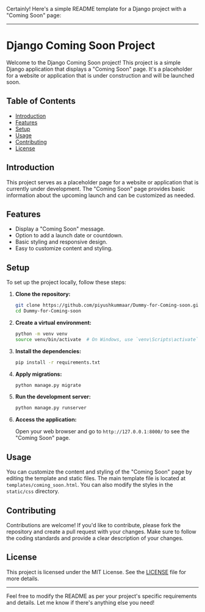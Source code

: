 Certainly! Here's a simple README template for a Django project with a "Coming Soon" page:

---

# Django Coming Soon Project

Welcome to the Django Coming Soon project! This project is a simple Django application that displays a "Coming Soon" page. It's a placeholder for a website or application that is under construction and will be launched soon.

## Table of Contents

- [Introduction](#introduction)
- [Features](#features)
- [Setup](#setup)
- [Usage](#usage)
- [Contributing](#contributing)
- [License](#license)

## Introduction

This project serves as a placeholder page for a website or application that is currently under development. The "Coming Soon" page provides basic information about the upcoming launch and can be customized as needed.

## Features

- Display a "Coming Soon" message.
- Option to add a launch date or countdown.
- Basic styling and responsive design.
- Easy to customize content and styling.

## Setup

To set up the project locally, follow these steps:

1. **Clone the repository:**

   ```sh
   git clone https://github.com/piyushkummaar/Dummy-for-Coming-soon.git
   cd Dummy-for-Coming-soon
   ```

2. **Create a virtual environment:**

   ```sh
   python -m venv venv
   source venv/bin/activate  # On Windows, use `venv\Scripts\activate`
   ```

3. **Install the dependencies:**

   ```sh
   pip install -r requirements.txt
   ```

4. **Apply migrations:**

   ```sh
   python manage.py migrate
   ```

5. **Run the development server:**

   ```sh
   python manage.py runserver
   ```

6. **Access the application:**

   Open your web browser and go to `http://127.0.0.1:8000/` to see the "Coming Soon" page.

## Usage

You can customize the content and styling of the "Coming Soon" page by editing the template and static files. The main template file is located at `templates/coming_soon.html`. You can also modify the styles in the `static/css` directory.

## Contributing

Contributions are welcome! If you'd like to contribute, please fork the repository and create a pull request with your changes. Make sure to follow the coding standards and provide a clear description of your changes.

## License

This project is licensed under the MIT License. See the [LICENSE](LICENSE) file for more details.

---

Feel free to modify the README as per your project's specific requirements and details. Let me know if there's anything else you need!